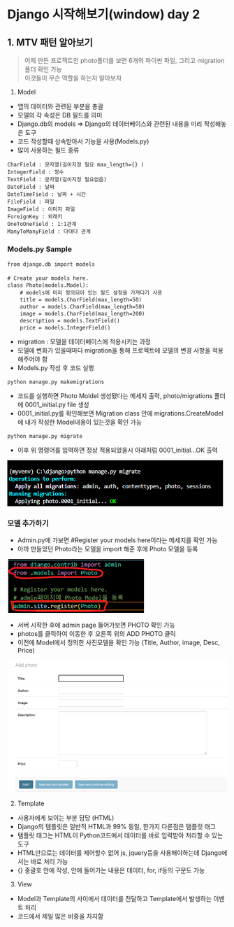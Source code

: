 # Django 시작해보기(window) day 2

## 1. MTV 패턴 알아보기

> 어제 만든 프로젝트인 photo폴더를 보면 6개의 파이썬 파일, 그리고 migration 폴더 확인 가능  
> 이것들이 무슨 역할을 하는지 알아보자

1. Model 
  - 앱의 데이터와 관련된 부분을 총괄
  - 모델의 각 속성은 DB 필드를 의미
  - Django.db의 models => Django의 데이터베이스와 관련된 내용을 미리 작성해놓은 도구  
  - 코드 작성할때 상속받아서 기능을 사용(Models.py)
  - 많이 사용하는 필드 종류
```
CharField : 문자열(길이지정 필요 max_length={} )
IntegerField : 정수
TextField : 문자열(길이지정 필요없음)
DateField : 날짜
DateTimeField : 날짜 + 시간
FileField : 파일
ImageField : 이미지 파일
ForeignKey : 외래키
OneToOneField : 1:1관계
ManyToManyField : 다대다 관계
```
### Models.py Sample
```
from django.db import models

# Create your models here.
class Photo(models.Model):
    # models에 미리 정의되어 있는 필드 설정을 가져다가 사용
    title = models.CharField(max_length=50)
    author = models.CharField(max_length=50)
    image = models.CharField(max_length=200)
    description = models.TextField()
    price = models.IntegerField()
```
  - migration : 모델을 데이터베이스에 적용시키는 과정
  - 모델에 변화가 있을때마다 migration을 통해 프로젝트에 모델의 변경 사항을 적용해주어야 함
  - Models.py 작성 후 코드 실행
```
python manage.py makemigrations
```
  - 코드를 실행하면 Photo Moldel 생성됐다는 메세지 출력, photo/migrations 폴더에 0001_initial.py file 생성
  - 0001_initial.py를 확인해보면 Migration class 안에 migrations.CreateModel에
  내가 작성한 Model내용이 있는것을 확인 가능
```
python manage.py migrate
```
  - 이후 위 명령어를 입력하면 정상 적용되었을시 아래처럼 0001_initial...OK 출력
   
  ![Alt text](img/migrate.png)
  
### 모델 추가하기
  - Admin.py에 가보면 #Register your models here이라는 메세지를 확인 가능  
  - 아까 만들었던 Photo라는 모델을 import 해준 후에 Photo 모델을 등록  
  
  ![Alt text](img/model_py.png)

  - 서버 시작한 후에 admin page 들어가보면 PHOTO 확인 가능
  - photos를 클릭하여 이동한 후 오른쪽 위의 ADD PHOTO 클릭
  - 이전에 Model에서 정의한 사진모델을 확인 가능 (Title, Author, image, Desc, Price)

  ![Alt text](img/addPhoto.png)

2. Template
  - 사용자에게 보이는 부분 담당 (HTML)
  - Django의 템플릿은 일반적 HTML과 99% 동일, 한가지 다른점은 탬플릿 태그
  - 탬플릿 태그는 HTML이 Python코드에서 데이터를 바로 입력받아 처리할 수 있는 도구
  - HTML만으로는 데이터를 제어할수 없어 js, jquery등을 사용해야하는데 Django에서는 바로 처리 가능
  - {} 중괄호 안에 작성, 안에 들어가는 내용은 데이터, for, if등의 구문도 가능

3. View
  - Model과 Template의 사이에서 데이터를 전달하고 Template에서 발생하는 이벤트 처리
  - 코드에서 제일 많은 비중을 차지함
